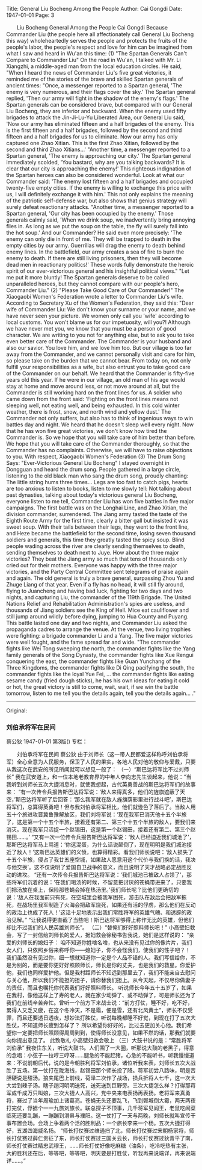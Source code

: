 Title: General Liu Bocheng Among the People
Author: Cai Gongdi
Date: 1947-01-01
Page: 3

　　Liu Bocheng General Among the People
    Cai Gongdi
    Because Commander Liu (the people here all affectionately call General Liu Bocheng this way) wholeheartedly serves the people and protects the fruits of the people's labor, the people's respect and love for him can be imagined from what I saw and heard in Wu'an this time:
    (1) "The Spartan Generals Can't Compare to Commander Liu"
    On the road in Wu'an, I talked with Mr. Li Xiangzhi, a middle-aged man from the local education circles. He said, "When I heard the news of Commander Liu's five great victories, it reminded me of the stories of the brave and skilled Spartan generals of ancient times:
    "Once, a messenger reported to a Spartan general, 'The enemy is very numerous, and their flags cover the sky.' The Spartan general replied, 'Then our army will fight in the shadow of the enemy's flags.' The Spartan generals can be considered brave, but compared with our General Liu Bocheng, they are inferior and backward. When the enemy used fifty brigades to attack the Jin-Ji-Lu-Yu Liberated Area, our General Liu said, 'Now our army has eliminated fifteen and a half brigades of the enemy. This is the first fifteen and a half brigades, followed by the second and third fifteen and a half brigades for us to eliminate. Now our army has only captured one Zhao Xitian. This is the first Zhao Xitian, followed by the second and third Zhao Xitians...'
    "Another time, a messenger reported to a Spartan general, 'The enemy is approaching our city.' The Spartan general immediately scolded, 'You bastard, why are you talking backwards? It is clear that our city is approaching the enemy!' This righteous indignation of the Spartan heroes can also be considered wonderful. Look at what our Commander said: 'The enemy lost fifteen and a half brigades and occupied twenty-five empty cities. If the enemy is willing to exchange this price with us, I will definitely exchange it with him.' This not only explains the meaning of the patriotic self-defense war, but also shows that genius strategy will surely defeat reactionary attacks.
    "Another time, a messenger reported to a Spartan general, 'Our city has been occupied by the enemy.' Those generals calmly said, 'When we drink soup, we inadvertently bring annoying flies in. As long as we put the soup on the table, the fly will surely fall into the hot soup.' And our Commander? He said even more precisely: 'The enemy can only die in front of me. They will be trapped to death in the empty cities by our army. Guerrillas will drag the enemy to death behind enemy lines. In the battlefield, our army creates a sea of fire to burn the enemy to death. If there are still living prisoners, then they will become dead men in reactionary politics!' These words fully demonstrate the heroic spirit of our ever-victorious general and his insightful political views."
    "Let me put it more bluntly! The Spartan generals deserve to be called unparalleled heroes, but they cannot compare with our people's hero, Commander Liu."
    (2) "Please Take Good Care of Our Commander!"
    The Xiaogaobi Women's Federation wrote a letter to Commander Liu's wife. According to Secretary Xu of the Women's Federation, they said this:
    "Dear wife of Commander Liu:
    We don't know your surname or your name, and we have never seen your picture. We women only call you 'wife' according to local customs. You won't blame us for our impetuosity, will you?!
    Although we have never met you, we know that you must be a person of good character. We are writing to you not for anything else, but to ask you to take even better care of the Commander. The Commander is your husband and also our savior. You love him, and we love him too. But our village is too far away from the Commander, and we cannot personally visit and care for him, so please take on the burden that we cannot bear. From today on, not only fulfill your responsibilities as a wife, but also entrust you to take good care of the Commander on our behalf.
    We heard that the Commander is fifty-five years old this year. If he were in our village, an old man of his age would stay at home and move around less, or not move around at all, but the Commander is still working hard on the front lines for us. A soldier who came down from the front said: 'Fighting on the front lines means not sleeping well, not eating well, and being exhausted. In this cold winter weather, there is frost, snow, and north wind and yellow dust.' The Commander not only suffers, but also has to think of ingenious ways to win battles day and night. We heard that he doesn't sleep well every night. Now that he has won five great victories, we don't know how tired the Commander is.
    So we hope that you will take care of him better than before. We hope that you will take care of the Commander thoroughly, so that the Commander has no complaints. Otherwise, we will have to raise objections to you.
    With respect,
    Xiaogaobi Women's Federation
    (3) The Drum Song Says: "Ever-Victorious General Liu Bocheng"
    I stayed overnight in Dongguan and heard the drum song. People gathered in a large circle, listening to the old black man who sang the drum song, proudly chanting: The little string hums three times... Legs are too fast to catch pigs, hearts are too anxious to listen to books, listen to me slowly tell: Not talking about past dynasties, talking about today's victorious general Liu Bocheng, everyone listen to me tell, Commander Liu has won five battles in five major campaigns. The first battle was on the Longhai Line, and Zhao Xitian, the division commander, surrendered. The Jiang army tasted the taste of the Eighth Route Army for the first time, clearly a bitter gall but insisted it was sweet soup. With their tails between their legs, they went to the front line, and Heze became the battlefield for the second time, losing seven thousand soldiers and generals, this time they greatly tasted the spicy soup. Blind people wading across the river are clearly sending themselves to death, sending themselves to death next to Juye. How about the three major victories? They beat the Jiang army so much that tens of thousands only cried out for their mothers. Everyone was happy with the three major victories, and the Party Central Committee sent telegrams of praise again and again. The old general is truly a brave general, surpassing Zhou Yu and Zhuge Liang of that year. Even if a fly has no head, it will still fly around, flying to Juancheng and having bad luck, fighting for two days and two nights, and capturing Liu, the commander of the 119th Brigade. The United Nations Relief and Rehabilitation Administration's spies are useless, and thousands of Jiang soldiers see the King of Hell. Mice eat cauliflower and still jump around wildly before dying, jumping to Hua County and Puyang. This battle lasted one day and two nights, and Commander Liu asked the propaganda cadres to arrange the venue. At the venue, two living trophies were fighting: a brigade commander Li and a Yang. The five major victories were well fought, and the fame spread far and wide.
    "The commander fights like Wei Tong sweeping the north, the commander fights like the Yang family generals of the Song Dynasty, the commander fights like Xue Rengui conquering the east, the commander fights like Guan Yunchang of the Three Kingdoms, the commander fights like Di Qing pacifying the south, the commander fights like the loyal Yue Fei, ... the commander fights like eating sesame candy (fried dough sticks), he has his own ideas for eating it cold or hot, the great victory is still to come, wait, wait, if we win the battle tomorrow, listen to me tell you the details again, tell you the details again... ."



<hr /> 

Original: 


### 刘伯承将军在民间
蔡公狄
1947-01-01
第3版()
专栏：

　　刘伯承将军在民间
    蔡公狄
    由于刘师长（这一带人民都爱这样称呼刘伯承将军）全心全意为人民服务，保卫了人民的果实，各地人民对他的敬仰与爱戴，只要从我这次在武安的所见所闻就可以想见一般了：
    （一）“斯巴达将军比不过刘师长”
    我在武安道上，和一位本地老教育界的中年人李向志先生谈起来，他说：“当我听到刘师长五次大捷消息时，就使我想起，古代英勇善战的斯巴达将军们的故事来：
    “有一次传令兵报告斯巴达将军说：‘敌人来得真多，他们的旌旗遮蔽了天空，’斯巴达将军听了后回答：‘那么我军就在敌人旌旗荫影里进行战斗吧’，斯巴达将军们，总算得英勇吧！但与我刘伯承将军相比，他们就逊色了落后了。当敌人用五十个旅进攻晋冀鲁豫解放区，我们刘将军说：‘现在我军已消灭他十五个半旅了，这是第一个十五个半旅，接着还有第二、第三个十五个半旅的敌人，要我们来消灭。现在我军只活捉一个赵锡田，这是第一个赵锡田，接着还有第二、第三个赵锡田……。’
    “又有一次一位传令兵报告斯巴达将军说：‘敌人已经迫近我们城池了’，那斯巴达将军马上骂道：‘你这混蛋，为什么话说颠倒了，现在明明是我们城池接近了敌人！’这斯巴达英雄们的义愤，也算得精彩。看我们师长说吧：‘敌人损失了十五个半旅，侵占了我廿五座空城，如果敌人愿意用这个代价与我们换的话，我决与他交换’。这不仅说明了爱国自卫战争的意义，而且说明了天才战略必定战胜反动的进攻。
    “还有一次传令兵报告斯巴达将军说：‘我们城池已被敌人占领了’，那些将军们沉着的说：‘在我们喝汤的时候，不留意把讨厌的苍蝇带进来了，只要我们把汤放在桌上，保险那苍蝇会掉在热汤里。’我们师长呢？比他们更确切的说：‘敌人在我面前只有死，在空城里会被我军困死，游击队在敌后会把敌军拖死，在战场里我军制造了火海会把敌军烧死，如果还有活的俘虏，那么他们在反动的政治上也成了死人！’这话十足地表示出我们常胜将军的英雄气魄、和透辟的政治见解。”
    “让我说得更直截了当些吧！斯巴达将军够得上称作无比的英雄，但他们却比不过我们的人民英雄刘师长”。
    （二）“替俺们好好照料师长吧！”
    小高壁妇救会，写了一封信给刘师长的爱人，据妇救会徐秘书告我说，她们是这样说的：
    “亲爱的刘师长的媳妇子：
    咱不知道你姓啥名啥，也从来没有见过你的像片片，我们女人们，只依照乡俗来称呼你——媳妇子，你不会怪我们，使我们的性子吧？！
    我们虽然没有见过你，细一想就知道你一定是个人品不错的人。我们写信给你，不是为别的，而是要你更好好照顾师长，师长是你的丈夫，也是我们的救星。你爱护他，我们也同样爱护他。但是我村距师长不知远到那里去了，我们不能亲自去慰问与关心他，所以我们不能担的担子，请你替我们担上。从今天起，不仅尽你做妻子的责任，而且也嘱托你代表我们好好照料师长。
    听说师长今年五十五岁了，如果在我村，像他这样上了寿的老人，就在家少动弹了、或不动弹了，可是师长还为了我们在前线辛苦奔忙。曾听一个前方下来战士说：“前方打仗，睡不好，吃不好，累得人又乏又疲，在这个冬冷天，不是霜，便是雪，还有北风黄土”，师长不仅受罪，而且还要透日透夜，想妙法打胜仗，听说每晚都睡不好觉，到现在打了五次大胜仗，不知道师长疲到怎样了？
    所以希望你好好的，比过去更加关心他。我们希望你一定要把师长照顾得周周到到，使得师长没意见，如果不然的话，那我们就要向你提出意见了。
    此致敬礼
    小高壁妇救会敬上
    （三）大鼓书说的是：“常胜将军刘伯承”
    我夜住东关，听说大鼓书。人们围了一大圈，听那说大鼓的老黑子，得意的念唱：小弦子一拉哼三哼呀……腿急的不能赶猪，心急的不能听书，听我慢慢道来：不说前朝后代，说的是今朝胜利将军刘伯承，诸位听我来表，刘师长五次大战胜了五场。第一仗打在陇海线，赵锡田那个师长投了降。蒋军初尝八路味，明是苦胆硬说是甜汤。狼夹尾巴上前线，荷泽二次作了战场，损兵折将人七千，这一次大大尝到辣子汤。瞎子趟河明明送死，送死送到巨野旁。三次大捷怎么样？打得那蒋军成千成万只叫娘，三次大捷人人高兴，党中央来电表扬再表扬。老将军来真勇将，赛过了当年周瑜加上诸葛亮。苍蝇无头还要乱飞，飞到鄄城倒大霉，两天两夜打完仗，俘掳个一一九旅刘旅长。联总探子不顶事，几千蒋军见阎王，老鼠吃闹菜临死还要乱蹦，一蹦蹦到滑县与濮阳。这一仗打了一天与两晚，刘师长就叫宣传干事布置会场。会场上争着两个活的胜利品：一个旅长李来一个杨。五次大捷打得好，五湖四海威名扬。
    “师长打仗赛过维通扫了北，师长打仗赛过宋朝杨家将，师长打仗赛过薛仁贵征了东，师长打仗赛过三国关云长，师长打仗赛过狄青平了南，师长打仗赛过精忠武穆王，……师长打仗好像吃麻糖（油条），吃冷吃热有主张，大的胜利还在后，等等吧，等等吧，明天要是打胜仗，听我再来说端详，再来说端详……。”
